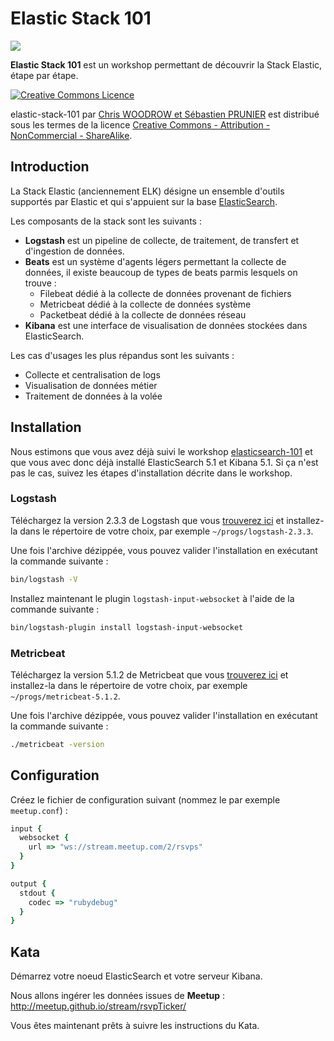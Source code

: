 # Elastic Stack 101

![](https://www.elastic.co/assets/blt40d641b66539f69c/the-elastic-stack-thumb.png)

**Elastic Stack 101** est un workshop permettant de découvrir la Stack Elastic, étape par étape.

<a rel="license" href="http://creativecommons.org/licenses/by-nc-sa/4.0/"><img alt="Creative Commons Licence" style="border-width:0" src="https://i.creativecommons.org/l/by-nc-sa/4.0/88x31.png" /></a>

<span xmlns:dct="http://purl.org/dc/terms/" property="dct:title">elastic-stack-101</span> par <a xmlns:cc="http://creativecommons.org/ns#" href="https://github.com/nosql-bootcamp/elastic-stack-101" property="cc:attributionName" rel="cc:attributionURL">Chris WOODROW et Sébastien PRUNIER</a> est distribué sous les termes de la licence <a rel="license" href="http://creativecommons.org/licenses/by-nc-sa/4.0/">Creative Commons - Attribution - NonCommercial - ShareAlike</a>.

## Introduction

La Stack Elastic (anciennement ELK) désigne un ensemble d'outils supportés par Elastic et qui s'appuient sur la base [ElasticSearch](https://github.com/nosql-bootcamp/elasticsearch-101).

Les composants de la stack sont les suivants :

* **Logstash** est un pipeline de collecte, de traitement, de transfert et d'ingestion de données.
* **Beats** est un système d'agents légers permettant la collecte de données, il existe beaucoup de types de beats parmis lesquels on trouve :
  * Filebeat dédié à la collecte de données provenant de fichiers
  * Metricbeat dédié à la collecte de données système
  * Packetbeat dédié à la collecte de données réseau
* **Kibana** est une interface de visualisation de données stockées dans ElasticSearch.

Les cas d'usages les plus répandus sont les suivants :

* Collecte et centralisation de logs
* Visualisation de données métier
* Traitement de données à la volée

## Installation

Nous estimons que vous avez déjà suivi le workshop [elasticsearch-101](https://github.com/nosql-bootcamp/elasticsearch-101) et que vous avec donc déjà installé ElasticSearch 5.1 et Kibana 5.1. Si ça n'est pas le cas, suivez les étapes d'installation décrite dans le workshop.

### Logstash

Téléchargez la version 2.3.3 de Logstash que vous [trouverez ici](https://www.elastic.co/fr/downloads/past-releases/logstash-2-3-3) et installez-la dans le répertoire de votre choix, par exemple `~/progs/logstash-2.3.3`.

Une fois l'archive dézippée, vous pouvez valider l'installation en exécutant la commande suivante :
```bash
bin/logstash -V
```

Installez maintenant le plugin `logstash-input-websocket` à l'aide de la commande suivante :
```bash
bin/logstash-plugin install logstash-input-websocket
```

### Metricbeat

Téléchargez la version 5.1.2 de Metricbeat que vous [trouverez ici](https://www.elastic.co/downloads/beats/metricbeat) et installez-la dans le répertoire de votre choix, par exemple `~/progs/metricbeat-5.1.2`.

Une fois l'archive dézippée, vous pouvez valider l'installation en exécutant la commande suivante :
```bash
./metricbeat -version
```

## Configuration

Créez le fichier de configuration suivant (nommez le par exemple `meetup.conf`) :
```ruby
input {
  websocket {
    url => "ws://stream.meetup.com/2/rsvps"
  }
}

output {
  stdout {
    codec => "rubydebug"
  }
}
```

## Kata

Démarrez votre noeud ElasticSearch et votre serveur Kibana.

Nous allons ingérer les données issues de **Meetup** : http://meetup.github.io/stream/rsvpTicker/

Vous êtes maintenant prêts à suivre les instructions du Kata.
